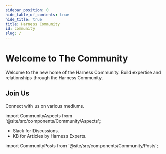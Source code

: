 ```yaml
---
sidebar_position: 0
hide_table_of_contents: true
hide_title: true
title: Harness Community
id: community
slug: /
---
```


# Welcome to The Community

Welcome to the new home of the Harness Community. Build expertise and relationships through the Harness Community. 

## Join Us
Connect with us on various mediums. 

<!-- Custom component -->

import CommunityAspects from '@site/src/components/Community/Aspects';

<CommunityAspects />

* Slack for Discussions.
* KB for Articles by Harness Experts. 


<!-- Custom component -->

import CommunityPosts from '@site/src/components/Community/Posts';

<CommunityPosts />

<!-- 
## Learn More About Our Platform
Explore each module's community section. 

Custom component 

import AllDocs from '@site/src/components/Community/Documents';

<AllDocs /> -->




